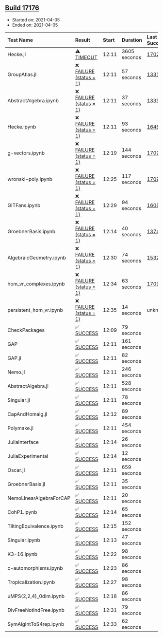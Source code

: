 ## [Build 17176](https://oscarci.mathematik.uni-kl.de/job/oscar/17176/)

* Started on: 2021-04-05
* Ended on: 2021-04-05

| Test Name    | Result | Start | Duration | Last Success | First Failure |
|:-------------|:-------|:------|:---------|:-------------|:--------------|
| Hecke.jl | ⚠ [TIMEOUT](https://oscarci.mathematik.uni-kl.de/job/oscar/17176/artifact/logs/build-17176/Hecke.jl.log) | 12:11 | 3605 seconds | [17022](https://oscarci.mathematik.uni-kl.de/job/oscar/17022/) | [17023](https://oscarci.mathematik.uni-kl.de/job/oscar/17023/) |
| GroupAtlas.jl | ❌ [FAILURE (status = 1)](https://oscarci.mathematik.uni-kl.de/job/oscar/17176/artifact/logs/build-17176/GroupAtlas.jl.log) | 12:11 | 57 seconds | [13311](https://oscarci.mathematik.uni-kl.de/job/oscar/13311/) | [13312](https://oscarci.mathematik.uni-kl.de/job/oscar/13312/) |
| AbstractAlgebra.ipynb | ❌ [FAILURE (status = 1)](https://oscarci.mathematik.uni-kl.de/job/oscar/17176/artifact/logs/build-17176/AbstractAlgebra.ipynb.log) | 12:11 | 37 seconds | [13355](https://oscarci.mathematik.uni-kl.de/job/oscar/13355/) | [13356](https://oscarci.mathematik.uni-kl.de/job/oscar/13356/) |
| Hecke.ipynb | ❌ [FAILURE (status = 1)](https://oscarci.mathematik.uni-kl.de/job/oscar/17176/artifact/logs/build-17176/Hecke.ipynb.log) | 12:11 | 93 seconds | [16463](https://oscarci.mathematik.uni-kl.de/job/oscar/16463/) | [16464](https://oscarci.mathematik.uni-kl.de/job/oscar/16464/) |
| g-vectors.ipynb | ❌ [FAILURE (status = 1)](https://oscarci.mathematik.uni-kl.de/job/oscar/17176/artifact/logs/build-17176/g-vectors.ipynb.log) | 12:19 | 144 seconds | [17099](https://oscarci.mathematik.uni-kl.de/job/oscar/17099/) | [17100](https://oscarci.mathematik.uni-kl.de/job/oscar/17100/) |
| wronski-poly.ipynb | ❌ [FAILURE (status = 1)](https://oscarci.mathematik.uni-kl.de/job/oscar/17176/artifact/logs/build-17176/wronski-poly.ipynb.log) | 12:25 | 117 seconds | [17098](https://oscarci.mathematik.uni-kl.de/job/oscar/17098/) | [17099](https://oscarci.mathematik.uni-kl.de/job/oscar/17099/) |
| GITFans.ipynb | ❌ [FAILURE (status = 1)](https://oscarci.mathematik.uni-kl.de/job/oscar/17176/artifact/logs/build-17176/GITFans.ipynb.log) | 12:29 | 94 seconds | [16068](https://oscarci.mathematik.uni-kl.de/job/oscar/16068/) | [16069](https://oscarci.mathematik.uni-kl.de/job/oscar/16069/) |
| GroebnerBasis.ipynb | ❌ [FAILURE (status = 1)](https://oscarci.mathematik.uni-kl.de/job/oscar/17176/artifact/logs/build-17176/GroebnerBasis.ipynb.log) | 12:14 | 40 seconds | [13748](https://oscarci.mathematik.uni-kl.de/job/oscar/13748/) | [13749](https://oscarci.mathematik.uni-kl.de/job/oscar/13749/) |
| AlgebraicGeometry.ipynb | ❌ [FAILURE (status = 1)](https://oscarci.mathematik.uni-kl.de/job/oscar/17176/artifact/logs/build-17176/AlgebraicGeometry.ipynb.log) | 12:30 | 74 seconds | [15322](https://oscarci.mathematik.uni-kl.de/job/oscar/15322/) | [15323](https://oscarci.mathematik.uni-kl.de/job/oscar/15323/) |
| hom_vr_complexes.ipynb | ❌ [FAILURE (status = 1)](https://oscarci.mathematik.uni-kl.de/job/oscar/17176/artifact/logs/build-17176/hom_vr_complexes.ipynb.log) | 12:34 | 63 seconds | [17099](https://oscarci.mathematik.uni-kl.de/job/oscar/17099/) | [17100](https://oscarci.mathematik.uni-kl.de/job/oscar/17100/) |
| persistent_hom_vr.ipynb | ❌ [FAILURE (status = 1)](https://oscarci.mathematik.uni-kl.de/job/oscar/17176/artifact/logs/build-17176/persistent_hom_vr.ipynb.log) | 12:35 | 14 seconds | unknown | unknown |
| CheckPackages | ✅ [SUCCESS](https://oscarci.mathematik.uni-kl.de/job/oscar/17176/artifact/logs/build-17176/CheckPackages.log) | 12:09 | 79 seconds |  |  |
| GAP | ✅ [SUCCESS](https://oscarci.mathematik.uni-kl.de/job/oscar/17176/artifact/logs/build-17176/GAP.log) | 12:11 | 161 seconds |  |  |
| GAP.jl | ✅ [SUCCESS](https://oscarci.mathematik.uni-kl.de/job/oscar/17176/artifact/logs/build-17176/GAP.jl.log) | 12:11 | 82 seconds |  |  |
| Nemo.jl | ✅ [SUCCESS](https://oscarci.mathematik.uni-kl.de/job/oscar/17176/artifact/logs/build-17176/Nemo.jl.log) | 12:11 | 246 seconds |  |  |
| AbstractAlgebra.jl | ✅ [SUCCESS](https://oscarci.mathematik.uni-kl.de/job/oscar/17176/artifact/logs/build-17176/AbstractAlgebra.jl.log) | 12:11 | 528 seconds |  |  |
| Singular.jl | ✅ [SUCCESS](https://oscarci.mathematik.uni-kl.de/job/oscar/17176/artifact/logs/build-17176/Singular.jl.log) | 12:11 | 78 seconds |  |  |
| CapAndHomalg.jl | ✅ [SUCCESS](https://oscarci.mathematik.uni-kl.de/job/oscar/17176/artifact/logs/build-17176/CapAndHomalg.jl.log) | 12:12 | 89 seconds |  |  |
| Polymake.jl | ✅ [SUCCESS](https://oscarci.mathematik.uni-kl.de/job/oscar/17176/artifact/logs/build-17176/Polymake.jl.log) | 12:11 | 454 seconds |  |  |
| JuliaInterface | ✅ [SUCCESS](https://oscarci.mathematik.uni-kl.de/job/oscar/17176/artifact/logs/build-17176/JuliaInterface.log) | 12:14 | 26 seconds |  |  |
| JuliaExperimental | ✅ [SUCCESS](https://oscarci.mathematik.uni-kl.de/job/oscar/17176/artifact/logs/build-17176/JuliaExperimental.log) | 12:14 | 12 seconds |  |  |
| Oscar.jl | ✅ [SUCCESS](https://oscarci.mathematik.uni-kl.de/job/oscar/17176/artifact/logs/build-17176/Oscar.jl.log) | 12:11 | 659 seconds |  |  |
| GroebnerBasis.jl | ✅ [SUCCESS](https://oscarci.mathematik.uni-kl.de/job/oscar/17176/artifact/logs/build-17176/GroebnerBasis.jl.log) | 12:11 | 35 seconds |  |  |
| NemoLinearAlgebraForCAP | ✅ [SUCCESS](https://oscarci.mathematik.uni-kl.de/job/oscar/17176/artifact/logs/build-17176/NemoLinearAlgebraForCAP.log) | 12:11 | 20 seconds |  |  |
| CohP1.ipynb | ✅ [SUCCESS](https://oscarci.mathematik.uni-kl.de/job/oscar/17176/artifact/logs/build-17176/CohP1.ipynb.log) | 12:14 | 65 seconds |  |  |
| TiltingEquivalence.ipynb | ✅ [SUCCESS](https://oscarci.mathematik.uni-kl.de/job/oscar/17176/artifact/logs/build-17176/TiltingEquivalence.ipynb.log) | 12:15 | 152 seconds |  |  |
| Singular.ipynb | ✅ [SUCCESS](https://oscarci.mathematik.uni-kl.de/job/oscar/17176/artifact/logs/build-17176/Singular.ipynb.log) | 12:13 | 47 seconds |  |  |
| K3-16.ipynb | ✅ [SUCCESS](https://oscarci.mathematik.uni-kl.de/job/oscar/17176/artifact/logs/build-17176/K3-16.ipynb.log) | 12:22 | 98 seconds |  |  |
| c-automorphisms.ipynb | ✅ [SUCCESS](https://oscarci.mathematik.uni-kl.de/job/oscar/17176/artifact/logs/build-17176/c-automorphisms.ipynb.log) | 12:23 | 86 seconds |  |  |
| Tropicalization.ipynb | ✅ [SUCCESS](https://oscarci.mathematik.uni-kl.de/job/oscar/17176/artifact/logs/build-17176/Tropicalization.ipynb.log) | 12:27 | 98 seconds |  |  |
| uMPS(2,2,4)_0dim.ipynb | ✅ [SUCCESS](https://oscarci.mathematik.uni-kl.de/job/oscar/17176/artifact/logs/build-17176/uMPS-2-2-4-_0dim.ipynb.log) | 12:18 | 86 seconds |  |  |
| DivFreeNotIndFree.ipynb | ✅ [SUCCESS](https://oscarci.mathematik.uni-kl.de/job/oscar/17176/artifact/logs/build-17176/DivFreeNotIndFree.ipynb.log) | 12:31 | 79 seconds |  |  |
| SymAlgIntToS4rep.ipynb | ✅ [SUCCESS](https://oscarci.mathematik.uni-kl.de/job/oscar/17176/artifact/logs/build-17176/SymAlgIntToS4rep.ipynb.log) | 12:33 | 62 seconds |  |  |
